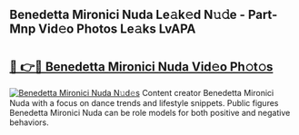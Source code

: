 ## Benedetta Mironici Nuda Le𝚊k𝚎d N𝚞𝚍e - Part-Mnp Vid𝚎o Photos Le𝚊ks LvAPA

# <h2><a href="http://fbeggkq.evod.top/?m=Benedetta+Mironici+Nuda">🔗 👉🔴 Benedetta Mironici Nuda Vid𝚎o Ph𝚘t𝚘s</a></h2>

[![Benedetta Mironici Nuda N𝚞d𝚎s](https://i.imgur.com/8V9OHl7.gif)](http://fbeggkq.evod.top/?m=Benedetta+Mironici+Nuda)
Content creator Benedetta Mironici Nuda with a focus on dance trends and lifestyle snippets. Public figures Benedetta Mironici Nuda can be role models for both positive and negative behaviors. 
